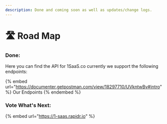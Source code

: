 ```yaml
---
description: Done and coming soon as well as updates/change logs.
---
```


# 🛣 Road Map

### Done:

Here you can find the API for 1SaaS.co currently we support the following endpoints:

{% embed url="https://documenter.getpostman.com/view/18297710/UVkntwBv#intro" %}
Our Endpoints
{% endembed %}

### Vote What's Next:

{% embed url="https://1-saas.rapidr.io" %}
